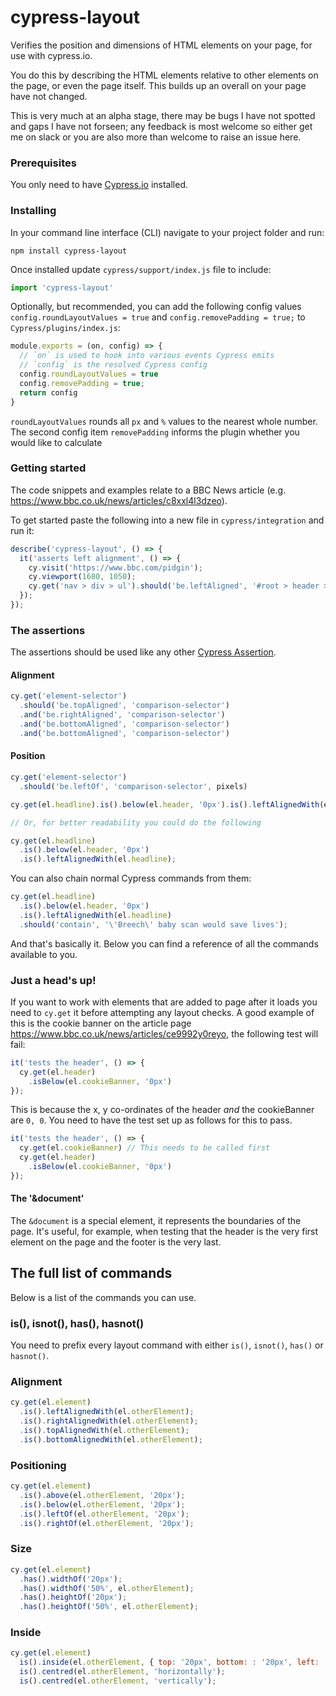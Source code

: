 # cypress-layout
Verifies the position and dimensions of HTML elements on your page, for use with cypress.io.

You do this by describing the HTML elements relative to other elements on the page, or even the page itself. This builds up an overall on your page have not changed.

This is very much at an alpha stage, there may be bugs I have not spotted and gaps I have not forseen; any feedback is most welcome so either get me on slack or you are also more than welcome to raise an issue here.

### Prerequisites

You only need to have [Cypress.io](https://github.com/cypress-io/cypress) installed.

### Installing

In your command line interface (CLI) navigate to your project folder and run:

```
npm install cypress-layout
```

Once installed update `cypress/support/index.js` file to include:
```javascript
import 'cypress-layout'
```

Optionally, but recommended, you can add the following config values `config.roundLayoutValues = true` and `config.removePadding = true;` to `Cypress/plugins/index.js`:

```javascript
module.exports = (on, config) => {
  // `on` is used to hook into various events Cypress emits
  // `config` is the resolved Cypress config
  config.roundLayoutValues = true
  config.removePadding = true;
  return config
}
```
`roundLayoutValues` rounds all `px` and `%` values to the nearest whole number. The second config item `removePadding` informs the plugin whether you would like to calculate

### Getting started

The code snippets and examples relate to a BBC News article (e.g. https://www.bbc.co.uk/news/articles/c8xxl4l3dzeo).

To get started paste the following into a new file in `cypress/integration` and run it:

```javascript
describe('cypress-layout', () => {
  it('asserts left alignment', () => {
    cy.visit('https://www.bbc.com/pidgin');
    cy.viewport(1680, 1050);
    cy.get('nav > div > ul').should('be.leftAligned', '#root > header > div > div')
  });
});
```

### The assertions

The assertions should be used like any other [Cypress Assertion](https://docs.cypress.io/guides/core-concepts/introduction-to-cypress.html#Assertions).

#### Alignment

```javascript
cy.get('element-selector')
  .should('be.topAligned', 'comparison-selector')
  .and('be.rightAligned', 'comparison-selector')
  .and('be.bottomAligned', 'comparison-selector')
  .and('be.bottomAligned', 'comparison-selector')
```

#### Position
```javascript
cy.get('element-selector')
  .should('be.leftOf', 'comparison-selector', pixels)
```
```javascript
cy.get(el.headline).is().below(el.header, '0px').is().leftAlignedWith(el.headline);

// Or, for better readability you could do the following

cy.get(el.headline)
  .is().below(el.header, '0px')
  .is().leftAlignedWith(el.headline);
```

You can also chain normal Cypress commands from them:

```javascript
cy.get(el.headline)
  .is().below(el.header, '0px')
  .is().leftAlignedWith(el.headline)
  .should('contain', '\'Breech\' baby scan would save lives');
```

And that's basically it. Below you can find a reference of all the commands available to you.

### Just a head's up!

If you want to work with elements that are added to page after it loads you need to `cy.get` it before attempting any layout checks. A good example of this is the cookie banner on the article page https://www.bbc.co.uk/news/articles/ce9992y0reyo, the following test will fail:

```javascript
it('tests the header', () => {
  cy.get(el.header)
    .isBelow(el.cookieBanner, '0px')
});
```

This is because the x, y co-ordinates of the header *and* the cookieBanner are `0, 0`. You need to have the test set up as follows for this to pass.

```javascript
it('tests the header', () => {
  cy.get(el.cookieBanner) // This needs to be called first
  cy.get(el.header)
    .isBelow(el.cookieBanner, '0px')
});
```

#### The '&document'

The `&document` is a special element, it represents the boundaries of the page. It's useful, for example, when testing that the header is the very first element on the page and the footer is the very last.

## The full list of commands

Below is a list of the commands you can use.

### is(), isnot(), has(), hasnot()

You need to prefix every layout command with either `is()`, `isnot()`, `has()` or `hasnot()`.

### Alignment

```javascript
cy.get(el.element)
  .is().leftAlignedWith(el.otherElement);
  .is().rightAlignedWith(el.otherElement);
  .is().topAlignedWith(el.otherElement);
  .is().bottomAlignedWith(el.otherElement);
```

### Positioning

```javascript
cy.get(el.element)
  .is().above(el.otherElement, '20px');
  .is().below(el.otherElement, '20px');
  .is().leftOf(el.otherElement, '20px');
  .is().rightOf(el.otherElement, '20px');
```

### Size

```javascript
cy.get(el.element)
  .has().widthOf('20px');
  .has().widthOf('50%', el.otherElement);
  .has().heightOf('20px');
  .has().heightOf('50%', el.otherElement);
```

### Inside

```javascript
cy.get(el.element)
  is().inside(el.otherElement, { top: '20px', bottom: : '20px', left: '20px', right: '20px' });
  is().centred(el.otherElement, 'horizontally');
  is().centred(el.otherElement, 'vertically');
```